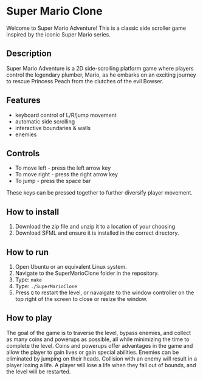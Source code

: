 # Super Mario Clone
Welcome to Super Mario Adventure! This is a classic side scroller game inspired by the iconic Super Mario series.

## Description
Super Mario Adventure is a 2D side-scrolling platform game where players control the legendary plumber, Mario, as he embarks on an exciting journey to rescue Princess Peach from the clutches of the evil Bowser.

## Features
- keyboard control of L/R/jump movement
- automatic side scrolling
- interactive boundaries & walls
- enemies

## Controls
- To move left - press the left arrow key
- To move right - press the right arrow key
- To jump - press the space bar

These keys can be pressed together to further diversify player movement.

## How to install
1. Download the zip file and unzip it to a location of your choosing
2. Download SFML and ensure it is installed in the correct directory.

## How to run
1. Open Ubuntu or an equivalent Linux system.
2. Navigate to the SuperMarioClone folder in the repository.
3. Type: `make`
4. Type: `./SuperMarioClone`
5. Press `Q` to restart the level, or navaigate to the window controller on the top right of the screen to close or resize the window.

## How to play
The goal of the game is to traverse the level, bypass enemies, and collect as many coins and powerups as possible, all while minimizing the time to complete the level.
Coins and powerups offer advantages in the game and allow the player to gain lives or gain special abilities. 
Enemies can be eliminated by jumping on their heads. Collision with an enemy will result in a player losing a life.
A player will lose a life when they fall out of bounds, and the level will be restarted.
